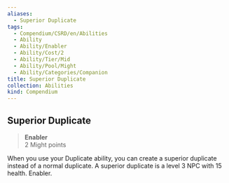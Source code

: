 ```yaml
---
aliases:
  - Superior Duplicate
tags:
  - Compendium/CSRD/en/Abilities
  - Ability
  - Ability/Enabler
  - Ability/Cost/2
  - Ability/Tier/Mid
  - Ability/Pool/Might
  - Ability/Categories/Companion
title: Superior Duplicate
collection: Abilities
kind: Compendium
---
```

## Superior Duplicate  
>**Enabler**  
>2 Might points
  
When you use your Duplicate ability, you can create a superior duplicate instead of a normal duplicate. A superior duplicate is a level 3 NPC with 15 health. Enabler.
